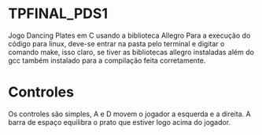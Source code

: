 # TPFINAL_PDS1
Jogo Dancing Plates em C usando a biblioteca Allegro
Para a execução do código para linux, deve-se entrar na pasta pelo terminal e digitar o comando make, isso claro, se tiver as bibliotecas allegro instaladas
além do gcc também instalado para a compilação feita corretamente.
# Controles
Os controles são simples, A e D movem o jogador a esquerda e a direita. A barra de espaço equilibra o prato que estiver logo acima do jogador.

